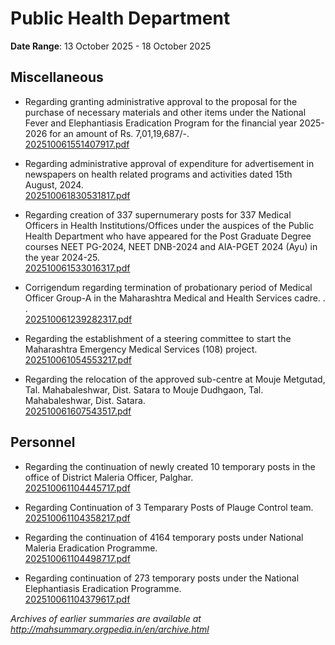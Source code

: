 # Public Health Department

**Date Range**: 13 October 2025 - 18 October 2025


## Miscellaneous
- Regarding granting administrative approval to the proposal for the purchase of necessary materials and other items under the National Fever and Elephantiasis Eradication Program for the financial year 2025-2026 for an amount of Rs. 7,01,19,687/-.\
  [202510061551407917.pdf](https://gr.maharashtra.gov.in/Site/Upload/Government%20Resolutions/English/202510061551407917.pdf)

- Regarding administrative approval of expenditure for advertisement in newspapers on health related programs and activities dated 15th August, 2024.\
  [202510061830531817.pdf](https://gr.maharashtra.gov.in/Site/Upload/Government%20Resolutions/English/202510061830531817.pdf)

- Regarding creation of 337 supernumerary posts for 337 Medical Officers in Health Institutions/Offices under the auspices of the Public Health Department who have appeared for the Post Graduate Degree courses NEET PG-2024, NEET DNB-2024 and AIA-PGET 2024 (Ayu) in the year 2024-25.\
  [202510061533016317.pdf](https://gr.maharashtra.gov.in/Site/Upload/Government%20Resolutions/English/202510061533016317.pdf)

- Corrigendum regarding termination of probationary period of Medical Officer Group-A in the Maharashtra Medical and Health Services cadre. . .\
  [202510061239282317.pdf](https://gr.maharashtra.gov.in/Site/Upload/Government%20Resolutions/English/202510061239282317.pdf)

- Regarding the establishment of a steering committee to start the Maharashtra Emergency Medical Services (108) project.\
  [202510061054553217.pdf](https://gr.maharashtra.gov.in/Site/Upload/Government%20Resolutions/English/202510061054553217.pdf)

- Regarding the relocation of the approved sub-centre at Mouje Metgutad, Tal. Mahabaleshwar, Dist. Satara to Mouje Dudhgaon, Tal. Mahabaleshwar, Dist. Satara.\
  [202510061607543517.pdf](https://gr.maharashtra.gov.in/Site/Upload/Government%20Resolutions/English/202510061607543517.pdf)

## Personnel
- Regarding the continuation of newly created 10 temporary posts in the office of District Maleria Officer, Palghar.\
  [202510061104445717.pdf](https://gr.maharashtra.gov.in/Site/Upload/Government%20Resolutions/English/202510061104445717.pdf)

- Regarding Continuation of 3 Temparary Posts of Plauge Control team.\
  [202510061104358217.pdf](https://gr.maharashtra.gov.in/Site/Upload/Government%20Resolutions/English/202510061104358217.pdf)

- Regarding the continuation of 4164 temporary posts under National Maleria Eradication Programme.\
  [202510061104498717.pdf](https://gr.maharashtra.gov.in/Site/Upload/Government%20Resolutions/English/202510061104498717.....pdf)

- Regarding continuation of 273 temporary posts under the National Elephantiasis Eradication Programme.\
  [202510061104379617.pdf](https://gr.maharashtra.gov.in/Site/Upload/Government%20Resolutions/English/202510061104379617.pdf)


*Archives of earlier summaries are available at http://mahsummary.orgpedia.in/en/archive.html*